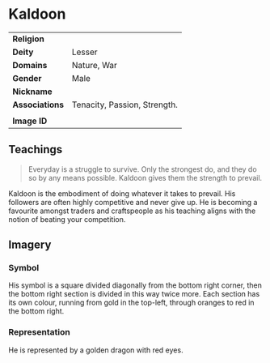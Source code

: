 # Kaldoon

|||
| --- | --- |
| **Religion** | |
| **Deity** | Lesser |
| **Domains** | Nature, War |
| **Gender** | Male |
| **Nickname** | |
| **Associations** | Tenacity, Passion, Strength. |
|||
| **Image ID** | |

## Teachings

> Everyday is a struggle to survive. Only the strongest do, and they do so by any means possible. Kaldoon gives them the strength to prevail.

Kaldoon is the embodiment of doing whatever it takes to prevail. His followers are often highly competitive and never give up. He is becoming a favourite amongst traders and craftspeople as his teaching aligns with the notion of beating your competition.

## Imagery

### Symbol

His symbol is a square divided diagonally from the bottom right corner, then the bottom right section is divided in this way twice more. Each section has its own colour, running from gold in the top-left, through oranges to red in the bottom right.

### Representation

He is represented by a golden dragon with red eyes.
